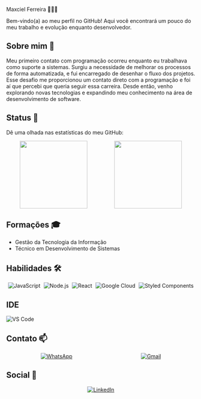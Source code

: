 Maxciel Ferreira 🧑🏻‍💻

Bem-vindo(a) ao meu perfil no GitHub! Aqui você encontrará um pouco do meu trabalho e evolução enquanto desenvolvedor.

## Sobre mim 🌟

Meu primeiro contato com programação ocorreu enquanto eu trabalhava como suporte a sistemas. Surgiu a necessidade de melhorar os processos de forma automatizada, e fui encarregado de desenhar o fluxo dos projetos. Esse desafio me proporcionou um contato direto com a programação e foi aí que percebi que queria seguir essa carreira. Desde então, venho explorando novas tecnologias e expandindo meu conhecimento na área de desenvolvimento de software.

## Status 🎯

Dê uma olhada nas estatísticas do meu GitHub:

<div style="display: flex; justify-content: space-around; align-items: center;">
  <img height="180em" src="https://github-readme-stats.vercel.app/api?username=MaxcielFerreira&theme=dark&show_icons=true&include_all_commits=false">
  <img height="180em" src="https://github-readme-stats.vercel.app/api/top-langs/?username=MaxcielFerreira&hide=html&layout=compact&theme=merko">
</div>

## Formações 🎓

- Gestão da Tecnologia da Informação
- Técnico em Desenvolvimento de Sistemas

## Habilidades 🛠️

<div style="display: flex; justify-content: space-around; align-items: center;">
  <img src="https://img.shields.io/badge/JavaScript-F7DF1E?style=for-the-badge&logo=javascript&logoColor=black" alt="JavaScript">
  <img src="https://img.shields.io/badge/Node.js-43853D?style=for-the-badge&logo=node.js&logoColor=white" alt="Node.js">
  <img src="https://img.shields.io/badge/React-20232A?style=for-the-badge&logo=react&logoColor=61DAFB" alt="React">
  <img src="https://img.shields.io/badge/Google_Cloud-4285F4?style=for-the-badge&logo=google-cloud&logoColor=white" alt="Google Cloud">
  <img src="https://img.shields.io/badge/styled--components-DB7093?style=for-the-badge&logo=styled-components&logoColor=white" alt="Styled Components">
</div>

## IDE

![VS Code](https://img.shields.io/badge/-Visual%20Studio%20Code-333333?style=flat&logo=visual-studio-code&logoColor=007ACC)

## Contato 📫

<div style="display: flex; justify-content: space-around; align-items: center;">
  <a href="https://wa.me/5547992008835"><img src="https://img.shields.io/badge/WhatsApp-25D366?style=for-the-badge&logo=whatsapp&logoColor=white" alt="WhatsApp"></a>
  <a href="mailto:maxcielbr905@gmail.com"><img src="https://img.shields.io/badge/Gmail-D14836?style=for-the-badge&logo=gmail&logoColor=white" alt="Gmail"></a>
</div>

## Social 🔗

<div style="display: flex; justify-content: space-around; align-items: center;">
  <a href="https://www.linkedin.com/in/maxciel-ferreira/"><img src="https://img.shields.io/badge/LinkedIn-0077B5?style=for-the-badge&logo=linkedin&logoColor=white" alt="LinkedIn"></a>
</div>
